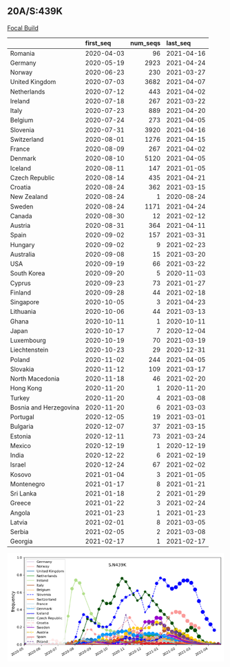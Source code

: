 

## 20A/S:439K
[Focal Build](https://nextstrain.org/groups/neherlab/ncov/S.N439K?c=gt-S_439&f_region=Europe)

|                        | first_seq   |   num_seqs | last_seq   |
|:-----------------------|:------------|-----------:|:-----------|
| Romania                | 2020-04-03  |         96 | 2021-04-16 |
| Germany                | 2020-05-19  |       2923 | 2021-04-24 |
| Norway                 | 2020-06-23  |        230 | 2021-03-27 |
| United Kingdom         | 2020-07-03  |       3682 | 2021-04-07 |
| Netherlands            | 2020-07-12  |        443 | 2021-04-02 |
| Ireland                | 2020-07-18  |        267 | 2021-03-22 |
| Italy                  | 2020-07-23  |        889 | 2021-04-20 |
| Belgium                | 2020-07-24  |        273 | 2021-04-05 |
| Slovenia               | 2020-07-31  |       3920 | 2021-04-16 |
| Switzerland            | 2020-08-01  |       1276 | 2021-04-15 |
| France                 | 2020-08-09  |        267 | 2021-04-02 |
| Denmark                | 2020-08-10  |       5120 | 2021-04-05 |
| Iceland                | 2020-08-11  |        147 | 2021-01-05 |
| Czech Republic         | 2020-08-14  |        435 | 2021-04-21 |
| Croatia                | 2020-08-24  |        362 | 2021-03-15 |
| New Zealand            | 2020-08-24  |          1 | 2020-08-24 |
| Sweden                 | 2020-08-24  |       1171 | 2021-04-24 |
| Canada                 | 2020-08-30  |         12 | 2021-02-12 |
| Austria                | 2020-08-31  |        364 | 2021-04-11 |
| Spain                  | 2020-09-02  |        157 | 2021-03-31 |
| Hungary                | 2020-09-02  |          9 | 2021-02-23 |
| Australia              | 2020-09-08  |         15 | 2021-03-20 |
| USA                    | 2020-09-19  |         66 | 2021-03-22 |
| South Korea            | 2020-09-20  |          5 | 2020-11-03 |
| Cyprus                 | 2020-09-23  |         73 | 2021-01-27 |
| Finland                | 2020-09-28  |         44 | 2021-02-18 |
| Singapore              | 2020-10-05  |          3 | 2021-04-23 |
| Lithuania              | 2020-10-06  |         44 | 2021-03-13 |
| Ghana                  | 2020-10-11  |          1 | 2020-10-11 |
| Japan                  | 2020-10-17  |          7 | 2020-12-04 |
| Luxembourg             | 2020-10-19  |         70 | 2021-03-19 |
| Liechtenstein          | 2020-10-23  |         29 | 2020-12-31 |
| Poland                 | 2020-11-02  |        244 | 2021-04-05 |
| Slovakia               | 2020-11-12  |        109 | 2021-03-17 |
| North Macedonia        | 2020-11-18  |         46 | 2021-02-20 |
| Hong Kong              | 2020-11-20  |          1 | 2020-11-20 |
| Turkey                 | 2020-11-20  |          4 | 2021-03-08 |
| Bosnia and Herzegovina | 2020-11-20  |          6 | 2021-03-03 |
| Portugal               | 2020-12-05  |         19 | 2021-03-01 |
| Bulgaria               | 2020-12-07  |         37 | 2021-03-15 |
| Estonia                | 2020-12-11  |         73 | 2021-03-24 |
| Mexico                 | 2020-12-19  |          1 | 2020-12-19 |
| India                  | 2020-12-22  |          6 | 2021-02-19 |
| Israel                 | 2020-12-24  |         67 | 2021-02-02 |
| Kosovo                 | 2021-01-04  |          3 | 2021-01-05 |
| Montenegro             | 2021-01-17  |          8 | 2021-01-21 |
| Sri Lanka              | 2021-01-18  |          2 | 2021-01-29 |
| Greece                 | 2021-01-22  |          3 | 2021-02-24 |
| Angola                 | 2021-01-23  |          1 | 2021-01-23 |
| Latvia                 | 2021-02-01  |          8 | 2021-03-05 |
| Serbia                 | 2021-02-05  |          2 | 2021-03-08 |
| Georgia                | 2021-02-17  |          1 | 2021-02-17 |

![Overall trends S.N439K](/overall_trends_figures/overall_trends_S.N439K.png)